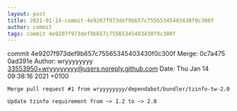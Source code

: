 ```yaml
---
layout: post
title: 2021-01-14-commit-4e9207f973def9b657c75565345403430f0c300f
author: commit
tags: commit 4e9207f973def9b657c75565345403430f0c300f
---
```


commit 4e9207f973def9b657c75565345403430f0c300f
Merge: 0c7a475 0ad391e
Author: wryyyyyyyy <33553950+wryyyyyyyy@users.noreply.github.com>
Date:   Thu Jan 14 09:38:16 2021 +0100

    Merge pull request #1 from wryyyyyyyy/dependabot/bundler/tzinfo-tw-2.0
    
    Update tzinfo requirement from ~> 1.2 to ~> 2.0
